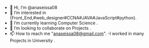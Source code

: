 - 👋 Hi, I’m @anaseissa08
- 👀 I’m interested in {Front_End,#web_designer#CCNA#JAVA#JavaScript#python}.
- 🌱 I’m currently learning Computer Science .
- 💞️ I’m looking to collaborate on Projects .
- 📫 How to reach me "anaseissa08@gmail.com".
-I worked in many Projects in University .

<!---
anaseissa08/anaseissa08 is a ✨ special ✨ repository because its `README.md` (this file) appears on your GitHub profile.
You can click the Preview link to take a look at your changes.
--->
